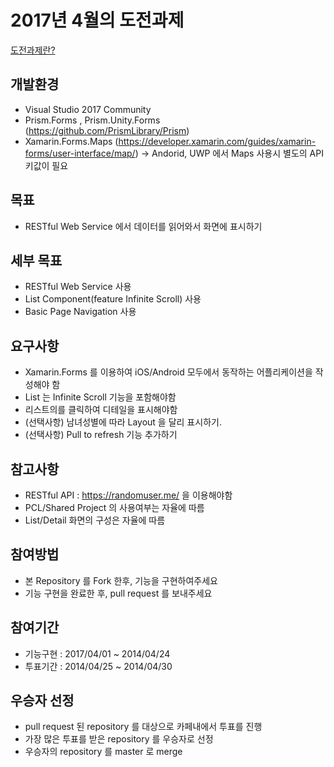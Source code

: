 # 2017년 4월의 도전과제
[도전과제란?](https://github.com/XamarinKorea/challenge-common)

## 개발환경
- Visual Studio 2017 Community
- Prism.Forms , Prism.Unity.Forms (https://github.com/PrismLibrary/Prism)
- Xamarin.Forms.Maps (https://developer.xamarin.com/guides/xamarin-forms/user-interface/map/)
  -> Andorid, UWP 에서 Maps 사용시 별도의 API 키값이 필요 

## 목표
- RESTful Web Service 에서 데이터를 읽어와서 화면에 표시하기

## 세부 목표
- RESTful Web Service 사용
- List Component(feature Infinite Scroll) 사용
- Basic Page Navigation 사용

## 요구사항
- Xamarin.Forms 를 이용하여 iOS/Android 모두에서 동작하는 어플리케이션을 작성해야 함
- List 는 Infinite Scroll 기능을 포함해야함
- 리스트의를 클릭하여 디테일을 표시해야함
- (선택사항) 남녀성별에 따라 Layout 을 달리 표시하기.
- (선택사항) Pull to refresh 기능 추가하기

## 참고사항
- RESTful API : https://randomuser.me/ 을 이용해야함
- PCL/Shared Project 의 사용여부는 자율에 따름
- List/Detail 화면의 구성은 자율에 따름

## 참여방법
- 본 Repository 를 Fork 한후, 기능을 구현하여주세요
- 기능 구현을 완료한 후, pull request 를 보내주세요

## 참여기간
- 기능구현 : 2017/04/01 ~ 2014/04/24
- 투표기간 : 2014/04/25 ~ 2014/04/30

## 우승자 선정
- pull request 된 repository 를 대상으로 카페내에서 투표를 진행
- 가장 많은 투표를 받은 repository 를 우승자로 선정
- 우승자의 repository 를 master 로 merge
